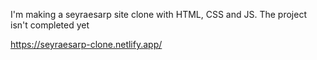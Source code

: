 I'm making a seyraesarp site clone with HTML, CSS and JS. The project isn't completed yet

https://seyraesarp-clone.netlify.app/
